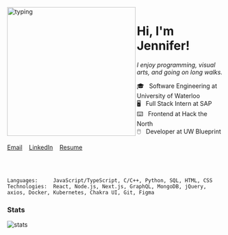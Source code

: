 <img alt="typing" align="left" src="https://user-images.githubusercontent.com/49915445/159021810-6c8cde43-84f3-47a9-9eea-b4545aa682a5.gif" height="300" />

# Hi, I'm Jennifer!

*I enjoy programming, visual arts, and going on long walks.*

🎓&nbsp;&nbsp;&nbsp;Software Engineering at University of Waterloo  
🖥️&nbsp;&nbsp;&nbsp;Full Stack Intern at SAP  
⌨️&nbsp;&nbsp;&nbsp;Frontend at Hack the North  
🖱️&nbsp;&nbsp;&nbsp;Developer at UW Blueprint  

[Email](mailto:jenniferlugm@gmail.com)&nbsp;&nbsp;&nbsp;
[LinkedIn](https://www.linkedin.com/in/-jennifer/)&nbsp;&nbsp;&nbsp;
[Resume](https://drive.google.com/file/d/1NBUjgKfokq86oI6E6V_iHDXel4qRYI3R/view?usp=sharing)&nbsp;&nbsp;&nbsp;

<br /><br />

```
Languages:     JavaScript/TypeScript, C/C++, Python, SQL, HTML, CSS
Technologies:  React, Node.js, Next.js, GraphQL, MongoDB, jQuery, axios, Docker, Kubernetes, Chakra UI, Git, Figma
```

### Stats

<img alt="stats" align="left" src="https://github-readme-stats.vercel.app/api?username=jennifer-lu&count_private=true&title_color=ada79b&text_color=ada79b&bg_color=00000000&border_color=ada79b&hide_title=true" />

<!--START_SECTION:activity-->

